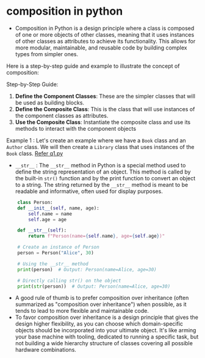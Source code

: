 # composition in python

- Composition in Python is a design principle where a class is composed of one or more objects of other classes, meaning that it uses instances of other classes as attributes to achieve its functionality. This allows for more modular, maintainable, and reusable code by building complex types from simpler ones.

Here is a step-by-step guide and example to illustrate the concept of composition:

Step-by-Step Guide:
1. **Define the Component Classes**: These are the simpler classes that will be used as building blocks.
2. **Define the Composite Class**: This is the class that will use instances of the component classes as attributes.
3. **Use the Composite Class**: Instantiate the composite class and use its methods to interact with the component objects

Example 1 : Let's create an example where we have a `Book` class and an `Author` class. We will then create a `Library` class that uses instances of the `Book` class. [Refer q1.py](./q1.py)

- `__str__` : The `__str__` method in Python is a special method used to define the string representation of an object. This method is called by the built-in `str()` function and by the print function to convert an object to a string. The string returned by the `__str__` method is meant to be readable and informative, often used for display purposes.

```python 
    class Person:
    def __init__(self, name, age):
        self.name = name
        self.age = age

    def __str__(self):
        return f"Person(name={self.name}, age={self.age})"

    # Create an instance of Person
    person = Person("Alice", 30)

    # Using the __str__ method
    print(person)  # Output: Person(name=Alice, age=30)

    # Directly calling str() on the object
    print(str(person))  # Output: Person(name=Alice, age=30)

```

-  A good rule of thumb is to prefer composition over inheritance (often summarized as "composition over inheritance") when possible, as it tends to lead to more flexible and maintainable code.
- To favor composition over inheritance is a design principle that gives the design higher flexibility, as you can choose which domain-specific objects should be incorporated into your ultimate object. It's like arming your base machine with tooling, dedicated to running a specific task, but not building a wide hierarchy structure of classes covering all possible hardware combinations.

    